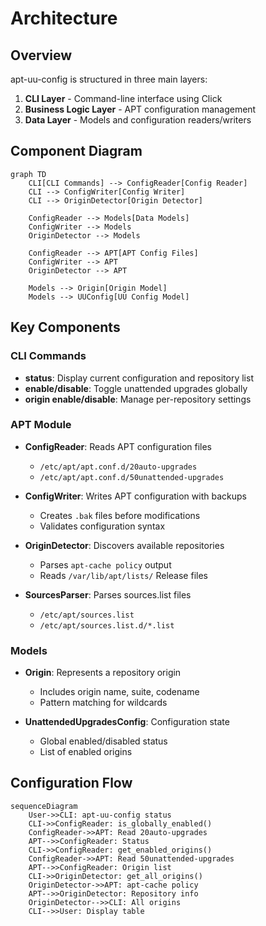 # Architecture

## Overview

apt-uu-config is structured in three main layers:

1. **CLI Layer** - Command-line interface using Click
2. **Business Logic Layer** - APT configuration management
3. **Data Layer** - Models and configuration readers/writers

## Component Diagram

```mermaid
graph TD
    CLI[CLI Commands] --> ConfigReader[Config Reader]
    CLI --> ConfigWriter[Config Writer]
    CLI --> OriginDetector[Origin Detector]

    ConfigReader --> Models[Data Models]
    ConfigWriter --> Models
    OriginDetector --> Models

    ConfigReader --> APT[APT Config Files]
    ConfigWriter --> APT
    OriginDetector --> APT

    Models --> Origin[Origin Model]
    Models --> UUConfig[UU Config Model]
```

## Key Components

### CLI Commands

- **status**: Display current configuration and repository list
- **enable/disable**: Toggle unattended upgrades globally
- **origin enable/disable**: Manage per-repository settings

### APT Module

- **ConfigReader**: Reads APT configuration files
  - `/etc/apt/apt.conf.d/20auto-upgrades`
  - `/etc/apt/apt.conf.d/50unattended-upgrades`

- **ConfigWriter**: Writes APT configuration with backups
  - Creates `.bak` files before modifications
  - Validates configuration syntax

- **OriginDetector**: Discovers available repositories
  - Parses `apt-cache policy` output
  - Reads `/var/lib/apt/lists/` Release files

- **SourcesParser**: Parses sources.list files
  - `/etc/apt/sources.list`
  - `/etc/apt/sources.list.d/*.list`

### Models

- **Origin**: Represents a repository origin
  - Includes origin name, suite, codename
  - Pattern matching for wildcards

- **UnattendedUpgradesConfig**: Configuration state
  - Global enabled/disabled status
  - List of enabled origins

## Configuration Flow

```mermaid
sequenceDiagram
    User->>CLI: apt-uu-config status
    CLI->>ConfigReader: is_globally_enabled()
    ConfigReader->>APT: Read 20auto-upgrades
    APT-->>ConfigReader: Status
    CLI->>ConfigReader: get_enabled_origins()
    ConfigReader->>APT: Read 50unattended-upgrades
    APT-->>ConfigReader: Origin list
    CLI->>OriginDetector: get_all_origins()
    OriginDetector->>APT: apt-cache policy
    APT-->>OriginDetector: Repository info
    OriginDetector-->>CLI: All origins
    CLI-->>User: Display table
```
